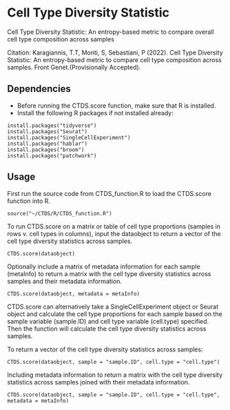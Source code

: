 # Cell Type Diversity Statistic
Cell Type Diversity Statistic: An entropy-based metric to compare overall cell type composition across samples

Citation:
Karagiannis, T.T, Monti, S, Sebastiani, P (2022). Cell Type Diversity Statistic: An entropy-based metric to compare cell type composition across samples. Front Genet.(Provisionally Accepted).

## Dependencies
* Before running the CTDS.score function, make sure that R is installed.
* Install the following R packages if not installed already:

```
install.packages("tidyverse")
install.packages("Seurat")
install.packages("SingleCellExperiment")
install.packages("hablar")
install.packages("broom")
install.packages("patchwork")
```
## Usage
First run the source code from CTDS_function.R to load the CTDS.score function into R.

```
source("~/CTDS/R/CTDS_function.R")
```

To run CTDS.score on a matrix or table of cell type proportions (samples in rows v. cell types in columns), input the dataobject to return a vector of the cell type diversity statistics across samples. 

```
CTDS.score(dataobject)
```

Optionally include a matrix of metadata information for each sample (metaInfo) to return a matrix with the cell type diversity statistics across samples and their metadata information.

```
CTDS.score(dataobject, metadata = metaInfo)
```

CTDS.score can alternatively take a SingleCellExperiment object or Seurat object and calculate the cell type proportions for each sample based on the sample variable (sample.ID) and cell type variable (cell.type) specified. Then the function will calculate the cell type diversity statistics across samples.

To return a vector of the cell type diversity statistics across samples:
```
CTDS.score(dataobject, sample = "sample.ID", cell.type = "cell.type")
```

Including metadata information to return a matrix with the cell type diversity statistics across samples joined with their metadata information.
```
CTDS.score(dataobject, sample = "sample.ID", cell.type = "cell.type", metadata = metaInfo)
```



